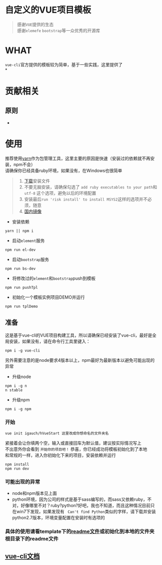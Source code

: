 # 自定义的VUE项目模板
> 感谢`VUE`提供的生态    
> 感谢`elemefe` `bootstrap`等一众优秀的开源库

# WHAT  
`vue-cli`官方提供的模板较为简单，基于一些实践，这里提供了   
* 

# 贡献相关  
## 原则   
* 

# 使用
推荐使用[yarn](https://yarnpkg.com/zh-Hans/)作为包管理工具，这里主要的原因是快速（安装过的依赖就不再安装，npm不会）   
请确保你已经具备ruby环境，如果没有，在Windows也很简单    
> 1. [下载](https://rubyinstaller.org/downloads/)安装文件 
> 2. 不要无脑安装，请确保勾选了 `add ruby executables to your path`和 `utf-8` 这个选项，避免以后的环境配置   
> 3. 安装最后`run 'risk install' to install MSYS2`这样的选项并不必须，随意  
> 4. [国内镜像](http://gems.ruby-china.org/)

* 安装依赖  
```
yarn || npm i
```   
* 启动`element`服务     
```
npm run el-dev
```
* 启动`bootstrap`服务     
```
npm run bs-dev
``` 
* 将修改过的`element`和`bootstrap`push到模板 
```
npm run pushTpl
``` 
* 初始化一个模板实例项目DEMO并运行    
```
npm run tplDemo
```

## 准备
这是基于vue-cli的VUE项目构建工具，所以请确保已经安装了vue-cli，最好是全局安装，如果没有，请在命令行工具里键入：
```
npm i -g vue-cli
```
另外需要注意的是node要求4版本以上，npm最好为最新版本以避免可能出现的异常
* 升级node
```
npm i -g n
n stable
```
* 升级npm
```
npm i -g npm
```
### 开始
```$xslt
vue init igauch/hVueStart 这里改成你想命名的文件夹名
```
紧接着会让你填两个空，输入或直接回车为默认值，建议按实际情况写上    
不出意外你会看到 `开始你的项目吧！` 恭喜，你已经成功将模板初始化到了本地  
和常规的一样，进入你初始化下来的项目，安装依赖并运行
```$xslt
npm install
npm run dev
```
### 可能出现的异常
* node和npm版本见上面
* python环境，因为公司的样式是基于sass编写的，而sass又依赖ruby，不对，好像哪里不对？ruby?python?好吧，我也不知道，而且这种情况目前只在win7下发现，如果发现有 ` Can't find Python`类似的字样，请下载并安装python2.7版本，环境变量配置在安装时有选项的
### 具体的使用请看template下的[readme文件](https://github.com/igauch/hVueStart/blob/master/template/README.md)或初始化到本地的文件夹根目录下的readme文件
## [vue-cli文档](https://github.com/vuejs/vue-cli)